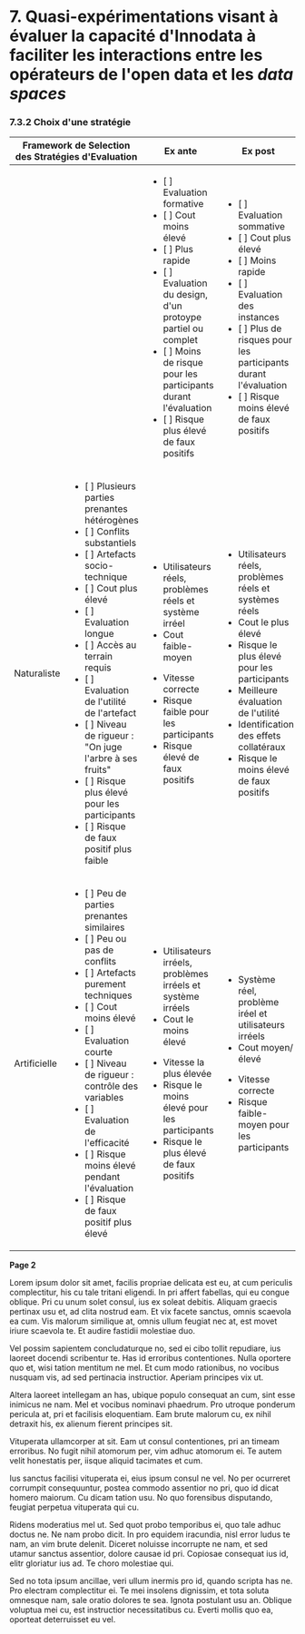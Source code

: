# 7. Quasi-expérimentations visant à évaluer la capacité d'Innodata à faciliter les interactions entre les opérateurs de l'open data et les *data spaces*


### 7.3.2 Choix d'une stratégie

<table>
    <thead>
        <tr>
            <th colspan=2 rowspan=2>Framework de Selection des Stratégies d'Evaluation</th>
            <th>Ex ante </th>
            <th>Ex post </th>
        </tr>
    </thead>
    <tbody>
      <tr>
            <td></td>
            <td></td>
            <td><ul><li>[ ] Evaluation formative</li><li>[ ] Cout moins élevé</li><li>[ ] Plus rapide</li><li>[ ] Evaluation du design, d'un protoype partiel ou complet</li><li>[ ] Moins de risque pour les participants durant l'évaluation</li><li>[ ] Risque plus élevé de faux positifs</li></ul></td>
            <td><ul><li>[ ] Evaluation sommative</li><li>[ ] Cout plus élevé</li><li>[ ] Moins rapide</li><li>[ ] Evaluation des instances</li><li>[ ] Plus de risques pour les participants durant l'évaluation</li><li>[ ] Risque moins élevé de faux positifs</li></ul></td>
        </tr>
        <tr>
            <td>Naturaliste</td>
            <td><ul><li>[ ] Plusieurs parties prenantes hétérogènes</li><li>[ ] Conflits substantiels</li><li>[ ] Artefacts socio-technique</li><li>[ ] Cout plus élevé</li><li>[ ] Evaluation longue</li><li>[ ] Accès au terrain requis</li><li>[ ] Evaluation de l'utilité de l'artefact</li><li>[ ] Niveau de rigueur : "On juge l'arbre à ses fruits"</li><li>[ ] Risque plus élevé pour les participants</li><li>[ ] Risque de faux positif plus faible</li></td>
            <td><ul><li>Utilisateurs réels, problèmes réels et système irréel</li><li>Cout faible-moyen</li></ul><ul><li>Vitesse correcte</li><li>Risque faible pour les participants</li><li>Risque élevé de faux positifs</li></ul></td>
            <td><ul><li>Utilisateurs réels, problèmes réels et systèmes réels</li><li>Cout le plus élevé</li><li>Risque le plus élevé pour les participants</li><li>Meilleure évaluation de l'utilité</li><li>Identification des effets collatéraux</li><li>Risque le moins élevé de faux positifs</li></ul></td>
        </tr>
        <tr>
            <td>Artificielle</td>
            <td><ul><li>[ ] Peu de parties prenantes similaires</li><li>[ ] Peu ou pas de conflits</li><li>[ ] Artefacts purement techniques</li><li>[ ] Cout moins élevé</li><li>[ ] Evaluation courte</li><li>[ ] Niveau de rigueur : contrôle des variables</li><li>[ ] Evaluation de l'efficacité </li><li>[ ] Risque moins élevé pendant l'évaluation</li><li>[ ] Risque de faux positif plus élevé</li></ul></td>
            <td><ul><li>Utilisateurs irréels, problèmes irréels et système irréels</li><li>Cout le moins élevé</li></ul><ul><li>Vitesse la plus élevée</li><li>Risque le moins élevé pour les participants</li><li>Risque le plus élevé de faux positifs</li></ul></td>
            <td><ul><li>Système réel, problème iréel et utilisateurs irréels</li><li>Cout moyen/élevé</li></ul><ul><li>Vitesse correcte</li><li>Risque faible-moyen pour les participants</li></ul></td>
        </tr>
    </tbody>
</table>



**Page 2**

Lorem ipsum dolor sit amet, facilis propriae delicata est eu, at cum periculis complectitur, his cu tale tritani eligendi. In pri affert fabellas, qui eu congue oblique. Pri cu unum solet consul, ius ex soleat debitis. Aliquam graecis pertinax usu et, ad clita nostrud eam. Et vix facete sanctus, omnis scaevola ea cum. Vis malorum similique at, omnis ullum feugiat nec at, est movet iriure scaevola te. Et audire fastidii molestiae duo.

Vel possim sapientem concludaturque no, sed ei cibo tollit repudiare, ius laoreet docendi scribentur te. Has id erroribus contentiones. Nulla oportere quo et, wisi tation mentitum ne mel. Et cum modo rationibus, no vocibus nusquam vis, ad sed pertinacia instructior. Aperiam principes vix ut.

Altera laoreet intellegam an has, ubique populo consequat an cum, sint esse inimicus ne nam. Mel et vocibus nominavi phaedrum. Pro utroque ponderum pericula at, pri et facilisis eloquentiam. Eam brute malorum cu, ex nihil detraxit his, ex alienum fierent principes sit.

Vituperata ullamcorper at sit. Eam ut consul contentiones, pri an timeam erroribus. No fugit nihil atomorum per, vim adhuc atomorum ei. Te autem velit honestatis per, iisque aliquid tacimates et cum.

Ius sanctus facilisi vituperata ei, eius ipsum consul ne vel. No per ocurreret corrumpit consequuntur, postea commodo assentior no pri, quo id dicat homero maiorum. Cu dicam tation usu. No quo forensibus disputando, feugiat perpetua vituperata qui cu.

Ridens moderatius mel ut. Sed quot probo temporibus ei, quo tale adhuc doctus ne. Ne nam probo dicit. In pro equidem iracundia, nisl error ludus te nam, an vim brute delenit. Diceret noluisse incorrupte ne nam, et sed utamur sanctus assentior, dolore causae id pri. Copiosae consequat ius id, elitr gloriatur ius ad. Te choro molestiae qui.

Sed no tota ipsum ancillae, veri ullum inermis pro id, quando scripta has ne. Pro electram complectitur ei. Te mei insolens dignissim, et tota soluta omnesque nam, sale oratio dolores te sea. Ignota postulant usu an. Oblique voluptua mei cu, est instructior necessitatibus cu. Everti mollis quo ea, oporteat deterruisset eu vel.


